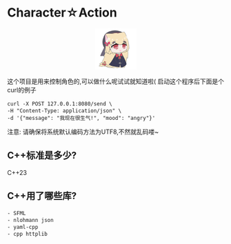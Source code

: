 # Character☆Action
<!--gold sponsors start-->
<p align="center">
<img width="96px" src="https://github.com/3035936740/Character-Action/blob/main/favicon.png">
</p>
<!--gold sponsors end-->
这个项目是用来控制角色的,可以做什么呢试试就知道啦(
启动这个程序后下面是个curl的例子
<pre><code>curl -X POST 127.0.0.1:8080/send \
-H "Content-Type: application/json" \
-d '{"message": "我现在很生气!", "mood": "angry"}'</code></pre>
注意: 请确保将系统默认编码方法为UTF8,不然就乱码喽~

## C++标准是多少?
C++23

## C++用了哪些库?
<pre><code>- SFML
- nlohmann json
- yaml-cpp
- cpp httplib</code></pre>
